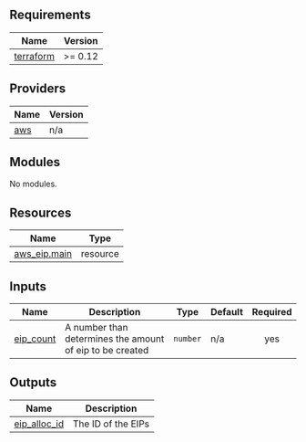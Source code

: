 <!-- BEGIN_TF_DOCS -->
## Requirements

| Name | Version |
|------|---------|
| <a name="requirement_terraform"></a> [terraform](#requirement\_terraform) | >= 0.12 |

## Providers

| Name | Version |
|------|---------|
| <a name="provider_aws"></a> [aws](#provider\_aws) | n/a |

## Modules

No modules.

## Resources

| Name | Type |
|------|------|
| [aws_eip.main](https://registry.terraform.io/providers/hashicorp/aws/latest/docs/resources/eip) | resource |

## Inputs

| Name | Description | Type | Default | Required |
|------|-------------|------|---------|:--------:|
| <a name="input_eip_count"></a> [eip\_count](#input\_eip\_count) | A number than determines the amount of eip to be created | `number` | n/a | yes |

## Outputs

| Name | Description |
|------|-------------|
| <a name="output_eip_alloc_id"></a> [eip\_alloc\_id](#output\_eip\_alloc\_id) | The ID of the EIPs |
<!-- END_TF_DOCS -->